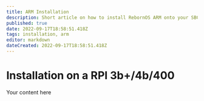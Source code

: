 ```yaml
---
title: ARM Installation
description: Short article on how to install RebornOS ARM onto your SBC's
published: true
date: 2022-09-17T18:58:51.418Z
tags: installation, arm
editor: markdown
dateCreated: 2022-09-17T18:58:51.418Z
---
```


# Installation on a RPI 3b+/4b/400
Your content here